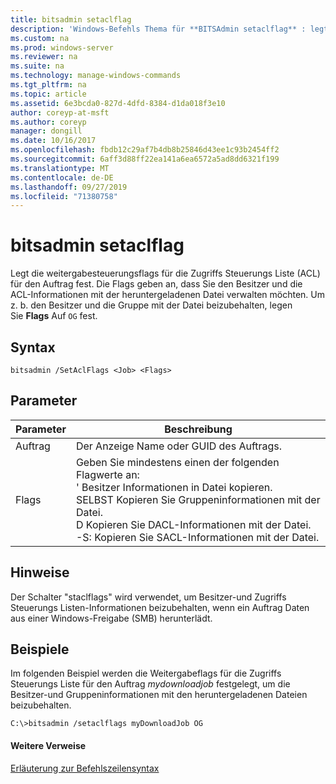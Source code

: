 ```yaml
---
title: bitsadmin setaclflag
description: 'Windows-Befehls Thema für **BITSAdmin setaclflag** : legt die weitergabesteuerungsflags für die Zugriffs Steuerungs Liste fest.'
ms.custom: na
ms.prod: windows-server
ms.reviewer: na
ms.suite: na
ms.technology: manage-windows-commands
ms.tgt_pltfrm: na
ms.topic: article
ms.assetid: 6e3bcda0-827d-4dfd-8384-d1da018f3e10
author: coreyp-at-msft
ms.author: coreyp
manager: dongill
ms.date: 10/16/2017
ms.openlocfilehash: fbdb12c29af7b4db8b25846d43ee1c93b2454ff2
ms.sourcegitcommit: 6aff3d88ff22ea141a6ea6572a5ad8dd6321f199
ms.translationtype: MT
ms.contentlocale: de-DE
ms.lasthandoff: 09/27/2019
ms.locfileid: "71380758"
---
```

# <a name="bitsadmin-setaclflag"></a>bitsadmin setaclflag

Legt die weitergabesteuerungsflags für die Zugriffs Steuerungs Liste (ACL) für den Auftrag fest. Die Flags geben an, dass Sie den Besitzer und die ACL-Informationen mit der heruntergeladenen Datei verwalten möchten. Um z. b. den Besitzer und die Gruppe mit der Datei beizubehalten, legen Sie **Flags** Auf `OG` fest.

## <a name="syntax"></a>Syntax

```
bitsadmin /SetAclFlags <Job> <Flags>
```

## <a name="parameters"></a>Parameter

|Parameter|Beschreibung|
|---------|-----------|
|Auftrag|Der Anzeige Name oder GUID des Auftrags.|
|Flags|Geben Sie mindestens einen der folgenden Flagwerte an:</br>' Besitzer Informationen in Datei kopieren.</br>SELBST Kopieren Sie Gruppeninformationen mit der Datei.</br>D Kopieren Sie DACL-Informationen mit der Datei.</br>-S: Kopieren Sie SACL-Informationen mit der Datei.|

## <a name="remarks"></a>Hinweise

Der Schalter "staclflags" wird verwendet, um Besitzer-und Zugriffs Steuerungs Listen-Informationen beizubehalten, wenn ein Auftrag Daten aus einer Windows-Freigabe (SMB) herunterlädt.

## <a name="BKMK_examples"></a>Beispiele

Im folgenden Beispiel werden die Weitergabeflags für die Zugriffs Steuerungs Liste für den Auftrag *mydownloadjob* festgelegt, um die Besitzer-und Gruppeninformationen mit den heruntergeladenen Dateien beizubehalten.
```
C:\>bitsadmin /setaclflags myDownloadJob OG
```

#### <a name="additional-references"></a>Weitere Verweise

[Erläuterung zur Befehlszeilensyntax](command-line-syntax-key.md)